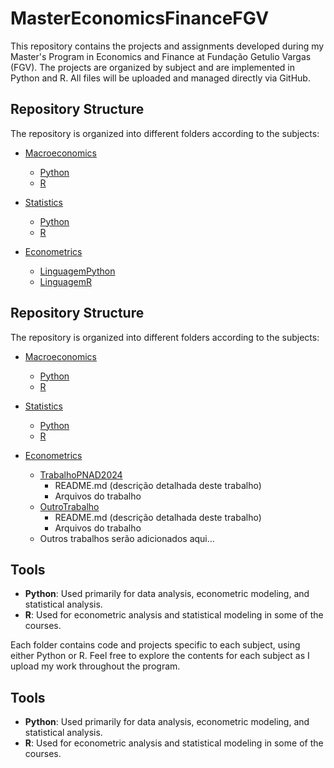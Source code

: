 
# MasterEconomicsFinanceFGV

This repository contains the projects and assignments developed during my Master's Program in Economics and Finance at Fundação Getulio Vargas (FGV). The projects are organized by subject and are implemented in Python and R. All files will be uploaded and managed directly via GitHub.

## Repository Structure

The repository is organized into different folders according to the subjects:

- [Macroeconomics](./Macroeconomics)
  - [Python](./Macroeconomics/Python)
  - [R](./Macroeconomics/R)
  
- [Statistics](./Statistics)
  - [Python](./Statistics/Python)
  - [R](./Statistics/R)

- [Econometrics](./Econometrics)
  - [LinguagemPython](./Econometrics/Python)
  - [LinguagemR](./Econometrics/R)


## Repository Structure

The repository is organized into different folders according to the subjects:

- [Macroeconomics](./Macroeconomics)
  - [Python](./Macroeconomics/Python)
  - [R](./Macroeconomics/R)
  
- [Statistics](./Statistics)
  - [Python](./Statistics/Python)
  - [R](./Statistics/R)

- [Econometrics](./Econometrics)
  - [TrabalhoPNAD2024](./Econometrics/Trabalho_PNAD_2024)
    - README.md (descrição detalhada deste trabalho)
    - Arquivos do trabalho
  - [OutroTrabalho](./Econometrics/Outro_Trabalho)
    - README.md (descrição detalhada deste trabalho)
    - Arquivos do trabalho
  - Outros trabalhos serão adicionados aqui...



## Tools

- **Python**: Used primarily for data analysis, econometric modeling, and statistical analysis.
- **R**: Used for econometric analysis and statistical modeling in some of the courses.



Each folder contains code and projects specific to each subject, using either Python or R. Feel free to explore the contents for each subject as I upload my work throughout the program.

## Tools

- **Python**: Used primarily for data analysis, econometric modeling, and statistical analysis.
- **R**: Used for econometric analysis and statistical modeling in some of the courses.

